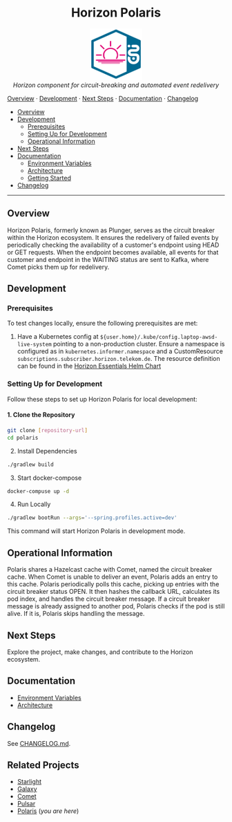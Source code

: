 <h1 align="center">Horizon Polaris</h1>

<p align="center">
  <img src="docs/img/Horizon.svg" alt="polaris-logo" width="120px" height="120px"/>
  <br>
  <em>Horizon component for circuit-breaking and automated event redelivery</em>
  <br>
</p>
<p>
  <a href="#overview">Overview</a>
  ·
  <a href="#development">Development</a>
  ·
  <a href="#next-steps">Next Steps</a>
  ·
  <a href="#documentation">Documentation</a>
  ·
  <a href="#changelog">Changelog</a>
</p>

- [Overview](#overview)
- [Development](#development)
    - [Prerequisites](#prerequisites)
    - [Setting Up for Development](#setting-up-for-development)
    - [Operational Information](#operational-information)
- [Next Steps](#next-steps)
- [Documentation](#documentation)
    - [Environment Variables](docs/env-docs.md)
    - [Architecture](docs/architecture.md)
    - [Getting Started](docs/getting-started.md)
- [Changelog](#changelog)

<hr>

## Overview

Horizon Polaris, formerly known as Plunger, serves as the circuit breaker within the Horizon ecosystem. It ensures the redelivery of failed events by periodically checking the availability of a customer's endpoint using HEAD or GET requests. When the endpoint becomes available, all events for that customer and endpoint in the WAITING status are sent to Kafka, where Comet picks them up for redelivery.

## Development

### Prerequisites

To test changes locally, ensure the following prerequisites are met:

1. Have a Kubernetes config at `${user.home}/.kube/config.laptop-awsd-live-system` pointing to a non-production cluster.
   Ensure a namespace is configured as in `kubernetes.informer.namespace` and a CustomResource `subscriptions.subscriber.horizon.telekom.de`.
   The resource definition can be found in the [Horizon Essentials Helm Chart](https://gitlab.devops.telekom.de/dhei/teams/pandora/argocd-charts/horizon-3.0/essentials/-/tree/main?ref_type=heads)

### Setting Up for Development

Follow these steps to set up Horizon Polaris for local development:

#### 1. Clone the Repository

```bash
git clone [repository-url]
cd polaris
```

2. Install Dependencies
```bash
./gradlew build
```

3. Start docker-compose
```bash
docker-compuse up -d
```

4. Run Locally
```bash
./gradlew bootRun --args='--spring.profiles.active=dev'
```
This command will start Horizon Polaris in development mode.

## Operational Information
Polaris shares a Hazelcast cache with Comet, named the circuit breaker cache. When Comet is unable to deliver an event, Polaris adds an entry to this cache. Polaris periodically polls this cache, picking up entries with the circuit breaker status OPEN. It then hashes the callback URL, calculates its pod index, and handles the circuit breaker message. If a circuit breaker message is already assigned to another pod, Polaris checks if the pod is still alive. If it is, Polaris skips handling the message.

## Next Steps
Explore the project, make changes, and contribute to the Horizon ecosystem.

## Documentation
- [Environment Variables](docs/env-docs)
- [Architecture](docs/architecture.md)

[//]: # ([Getting Started]&#40;docs/getting-started&#41;)

## Changelog
See [CHANGELOG.md](CHANGELOG.md).

## Related Projects

- [Starlight](https://gitlab.devops.telekom.de/dhei/teams/pandora/products/horizon/starlight)
- [Galaxy](https://gitlab.devops.telekom.de/dhei/teams/pandora/products/horizon/galaxy) 
- [Comet](https://gitlab.devops.telekom.de/dhei/teams/pandora/products/horizon/comet)
- [Pulsar](https://gitlab.devops.telekom.de/dhei/teams/pandora/products/horizon/pulsar)
- [Polaris](https://gitlab.devops.telekom.de/dhei/teams/pandora/products/horizon/Polaris) (*you are here*)